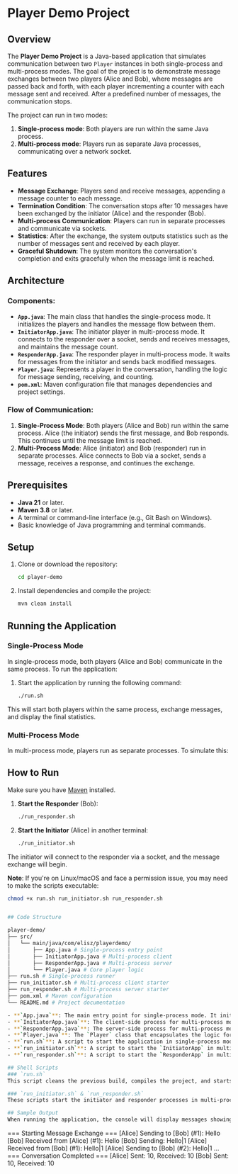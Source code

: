 
# Player Demo Project

## Overview
The **Player Demo Project** is a Java-based application that simulates communication between two `Player` instances in both single-process and multi-process modes. The goal of the project is to demonstrate message exchanges between two players (Alice and Bob), where messages are passed back and forth, with each player incrementing a counter with each message sent and received. After a predefined number of messages, the communication stops.

The project can run in two modes:
1. **Single-process mode**: Both players are run within the same Java process.
2. **Multi-process mode**: Players run as separate Java processes, communicating over a network socket.

## Features
- **Message Exchange**: Players send and receive messages, appending a message counter to each message.
- **Termination Condition**: The conversation stops after 10 messages have been exchanged by the initiator (Alice) and the responder (Bob).
- **Multi-process Communication**: Players can run in separate processes and communicate via sockets.
- **Statistics**: After the exchange, the system outputs statistics such as the number of messages sent and received by each player.
- **Graceful Shutdown**: The system monitors the conversation's completion and exits gracefully when the message limit is reached.

## Architecture
### Components:
- **`App.java`**: The main class that handles the single-process mode. It initializes the players and handles the message flow between them.
- **`InitiatorApp.java`**: The initiator player in multi-process mode. It connects to the responder over a socket, sends and receives messages, and maintains the message count.
- **`ResponderApp.java`**: The responder player in multi-process mode. It waits for messages from the initiator and sends back modified messages.
- **`Player.java`**: Represents a player in the conversation, handling the logic for message sending, receiving, and counting.
- **`pom.xml`**: Maven configuration file that manages dependencies and project settings.

### Flow of Communication:
1. **Single-Process Mode**: Both players (Alice and Bob) run within the same process. Alice (the initiator) sends the first message, and Bob responds. This continues until the message limit is reached.
2. **Multi-Process Mode**: Alice (initiator) and Bob (responder) run in separate processes. Alice connects to Bob via a socket, sends a message, receives a response, and continues the exchange.

## Prerequisites
- **Java 21** or later.
- **Maven 3.8** or later.
- A terminal or command-line interface (e.g., Git Bash on Windows).
- Basic knowledge of Java programming and terminal commands.

## Setup
1. Clone or download the repository:

   ```bash
   cd player-demo
   ```

2. Install dependencies and compile the project:

   ```bash
   mvn clean install
   ```

## Running the Application

### Single-Process Mode
In single-process mode, both players (Alice and Bob) communicate in the same process. To run the application:

1. Start the application by running the following command:

   ```bash
   ./run.sh
   ```

This will start both players within the same process, exchange messages, and display the final statistics.

### Multi-Process Mode
In multi-process mode, players run as separate processes. To simulate this:

## How to Run

Make sure you have [Maven](https://maven.apache.org/) installed.


1. **Start the Responder** (Bob):

   ```bash
   ./run_responder.sh
   ```

2. **Start the Initiator** (Alice) in another terminal:

   ```bash
   ./run_initiator.sh
   ```

The initiator will connect to the responder via a socket, and the message exchange will begin.

**Note**: If you're on Linux/macOS and face a permission issue, you may need to make the scripts executable:

```bash
chmod +x run.sh run_initiator.sh run_responder.sh


## Code Structure

player-demo/
├── src/                         
│   └── main/java/com/elisz/playerdemo/
│       ├── App.java # Single-process entry point
│       ├── InitiatorApp.java # Multi-process client
│       ├── ResponderApp.java # Multi-process server
│       └── Player.java # Core player logic
├── run.sh # Single-process runner                        
├── run_initiator.sh # Multi-process client starter
├── run_responder.sh # Multi-process server starter
├── pom.xml # Maven configuration                    
└── README.md # Project documentation                    

- **`App.java`**: The main entry point for single-process mode. It initializes both players and monitors the message exchange.
- **`InitiatorApp.java`**: The client-side process for multi-process mode. It connects to the `ResponderApp` via socket and exchanges messages.
- **`ResponderApp.java`**: The server-side process for multi-process mode. It listens for incoming messages from the initiator and responds with modified messages.
- **`Player.java`**: The `Player` class that encapsulates the logic for sending and receiving messages. It tracks the message count and ensures the correct behavior of each player based on whether they are the initiator or responder.
- **`run.sh`**: A script to start the application in single-process mode.
- **`run_initiator.sh`**: A script to start the `InitiatorApp` in multi-process mode.
- **`run_responder.sh`**: A script to start the `ResponderApp` in multi-process mode.

## Shell Scripts
### `run.sh`
This script cleans the previous build, compiles the project, and starts the application in single-process mode. It can be extended for different environments (e.g., debug, production).

### `run_initiator.sh` & `run_responder.sh`
These scripts start the initiator and responder processes in multi-process mode. The initiator connects to the responder via a socket, and they exchange messages until the message limit is reached.

## Sample Output
When running the application, the console will display messages showing the message exchange. Here’s an example of what you might see:

```
=== Starting Message Exchange ===
[Alice] Sending to [Bob] (#1): Hello
[Bob] Received from [Alice] (#1): Hello
[Bob] Sending: Hello|1
[Alice] Received from [Bob] (#1): Hello|1
[Alice] Sending to [Bob] (#2): Hello|1
...
=== Conversation Completed ===
[Alice] Sent: 10, Received: 10
[Bob] Sent: 10, Received: 10
```



